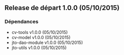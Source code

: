 ## Release de départ 1.0.0 (05/10/2015)
### Dépendances
 * cv-tools v1.0.0 (05/10/2015)
 * cv-model v1.0.0 (05/10/2015)
 * jto-dao-module v1.0.0 (05/10/2015)
 * jto-utils v1.0.0 (05/10/2015)
